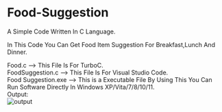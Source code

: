 # Food-Suggestion
A Simple Code Written In C Language.

In This Code You Can Get Food Item Suggestion For Breakfast,Lunch And Dinner.

Food.c --> This File Is For TurboC.<br>
FoodSuggestion.c --> This File Is For Visual Studio Code.<br>
Food Suggestion.exe --> This is a Executable File By Using This You Can Run Software Directly In Windows XP/Vita/7/8/10/11.
<br>
Output:<br>
![output](https://github.com/Jashuraj/Food-Suggestion/main/output.jpg?raw=true)
